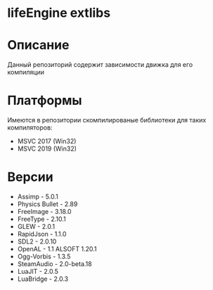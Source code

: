 # lifeEngine extlibs

# Описание
Данный репозиторий содержит зависимости движка для его компиляции

# Платформы
Имеются в репозитории скомпилированые библиотеки для таких компиляторов:
* MSVC 2017 (Win32)
* MSVC 2019 (Win32)

# Версии
* Assimp - 5.0.1
* Physics Bullet - 2.89
* FreeImage - 3.18.0
* FreeType - 2.10.1
* GLEW - 2.0.1
* RapidJson - 1.1.0
* SDL2 - 2.0.10
* OpenAL - 1.1 ALSOFT 1.20.1
* Ogg-Vorbis - 1.3.5
* SteamAudio - 2.0-beta.18 
* LuaJIT - 2.0.5
* LuaBridge - 2.0.3